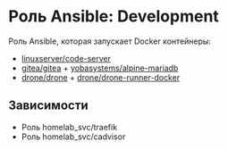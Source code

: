 # Роль Ansible: Development

Роль Ansible, которая запускает Docker контейнеры:

* [linuxserver/code-server](https://hub.docker.com/r/linuxserver/code-server)
* [gitea/gitea](https://hub.docker.com/r/gitea/gitea) + [yobasystems/alpine-mariadb](https://hub.docker.com/r/yobasystems/alpine-mariadb)
* [drone/drone](https://hub.docker.com/r/drone/drone) + [drone/drone-runner-docker](https://hub.docker.com/r/drone/drone-runner-docker)

## Зависимости

* Роль homelab_svc/traefik
* Роль homelab_svc/cadvisor
